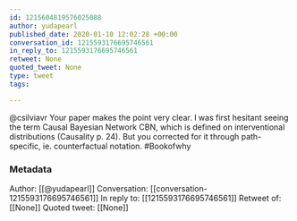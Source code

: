 ```yaml
---
id: 1215604819576025088
author: yudapearl
published_date: 2020-01-10 12:02:28 +00:00
conversation_id: 1215593176695746561
in_reply_to: 1215593176695746561
retweet: None
quoted_tweet: None
type: tweet
tags:

---
```


@csilviavr Your paper makes the point very clear. I was first hesitant seeing the term Causal Bayesian Network CBN, which is defined on interventional distributions (Causality p. 24). But you corrected for it through path-specific, ie. counterfactual notation. #Bookofwhy

### Metadata

Author: [[@yudapearl]]
Conversation: [[conversation-1215593176695746561]]
In reply to: [[1215593176695746561]]
Retweet of: [[None]]
Quoted tweet: [[None]]
